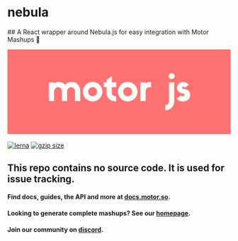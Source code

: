 # nebula

## A React wrapper around Nebula.js for easy integration with Motor Mashups 🚀

![Motor Logo](./motor_red.png)

[![lerna](https://img.shields.io/badge/maintained%20with-lerna-cc00ff.svg)](https://lerna.js.org/)
 <a href="https://bundlephobia.com/result?p=@motor-js/engine" title="Motor.js latest minified+gzip size"><img src="https://badgen.net/bundlephobia/minzip/@motor-js/engine" alt="gzip size"></a>

 
## This repo contains no source code. It is used for issue tracking.

#### Find docs, guides, the API and more at  [docs.motor.so](https://docs.motor.so).

#### Looking to generate complete mashups? See our [homepage](https://motor.so).

#### Join our community on [discord](https://discord.com/invite/jmjx78N59b).
